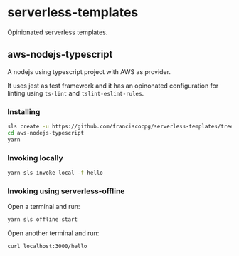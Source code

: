 # serverless-templates

Opinionated serverless templates.


## aws-nodejs-typescript

A nodejs using typescript project with AWS as provider.

It uses jest as test framework and it has an opinonated configuration
for linting using `ts-lint` and `tslint-eslint-rules`.

### Installing

```sh
sls create -u https://github.com/franciscocpg/serverless-templates/tree/master/aws-nodejs-typescript --path aws-nodejs-typescript
cd aws-nodejs-typescript
yarn
```

### Invoking locally

```sh
yarn sls invoke local -f hello
```


### Invoking using serverless-offline

Open a terminal and run:
```sh
yarn sls offline start
```

Open another terminal and run:
```sh
curl localhost:3000/hello
```
